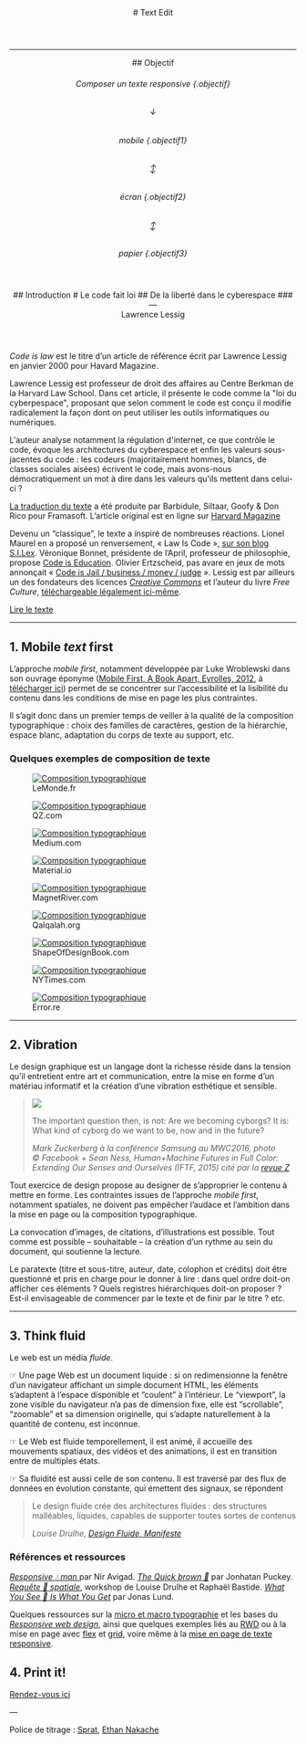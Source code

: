 
<header markdown="1">
# Text Edit
</header>

***


<header markdown="1" id="intro" >
## <span>Objectif</span>

###### Composer un texte *responsive*  {.objectif}
###### ↓
###### mobile {.objectif1}
###### ↕
###### écran {.objectif2}
###### ↕
###### papier {.objectif3}
</header>


<header id="cil"  markdown="1" >
## <span>Introduction</span>
# Le code fait loi
## De la liberté dans le cyberespace
### — <br>Lawrence Lessig
</header>

*Code is law* est le titre d’un article de référence écrit par Lawrence Lessig en janvier 2000 pour Havard Magazine.

Lawrence Lessig est professeur de droit des affaires au Centre Berkman de la Harvard Law School. Dans cet article, il présente le code comme la "loi du cyberpespace", proposant que selon comment le code est conçu il modifie radicalement la façon dont on peut utiliser les outils informatiques ou numériques.

L'auteur analyse notamment la régulation d'internet, ce que contrôle le code, évoque les architectures du cyberespace et enfin les valeurs sous-jacentes du code : les codeurs (majoritairement hommes, blancs, de classes sociales aisées) écrivent le code, mais avons-nous démocratiquement un mot à dire dans les valeurs qu'ils mettent dans celui-ci ?

[La traduction du texte](https://framablog.org/2010/05/22/code-is-law-lessig/) a été produite par Barbidule, Siltaar, Goofy & Don Rico pour Framasoft. L’article original est en ligne sur [Harvard Magazine](https://harvardmagazine.com/2000/01/code-is-law-html)

Devenu un “classique”, le texte a inspiré de nombreuses réactions. Lionel Maurel en a proposé un renversement, « Law Is Code », [sur son blog S.I.Lex](https://scinfolex.com/2014/01/24/comment-code-is-law-sest-renverse-en-law-is-code/). Véronique Bonnet, présidente de l’April, professeur de philosophie, propose [Code is Education](https://www.april.org/code-education-un-editorial-de-rentree-de-veronique-bonnet-presidente-de-l-april). Olivier Ertzscheid, pas avare en jeux de mots annonçait « [Code is Jail / business / money / judge](https://affordance.typepad.com/mon_weblog/2015/03/code-is-law-and-code-is-jail.html) ».  Lessig est par ailleurs un des fondateurs des licences [*Creative Commons*](https://creativecommons.org/) et l’auteur du livre *Free Culture*, [téléchargeable légalement ici-même](../zones/texts/lessing_freeculture.odt).


<a class="button" href="https://framablog.org/2010/05/22/code-is-law-lessig/"><span>Lire le texte</span></a>

****

## <span>1. Mobile *text* first</span>

L’approche *mobile first*, notamment développée par Luke Wroblewski dans son ouvrage éponyme ([Mobile First, A Book Apart, Eyrolles, 2012](http://static.lukew.com/MobileFirst_LukeW.pdf), à [télécharger ici](https://www.dropbox.com/s/u07bwpgbkjkdoem/Mobile_first_ed1_v1.pdf?dl=0)) permet de se concentrer sur l’accessibilité et la lisibilité du contenu dans les conditions de mise en page les plus contraintes.

Il s’agit donc dans un premier temps de veiller à la qualité de la composition typographique : choix des familles de caractères, gestion de la hiérarchie, espace blanc, adaptation du corps de texte au support, etc.

### Quelques exemples de composition de texte 

<div class="scrollables" >

  <figure>
    <a href="https://www.lemonde.fr/big-browser/article/2020/07/17/les-emojis-au-c-ur-de-batailles-de-representation_6046552_4832693.html"><img src="images/lemonde.png" alt="Composition typographique"></a> 
    <figcaption>LeMonde.fr</figcaption>
  </figure>
  <figure>
    <a href="https://qz.com/africa/1931111/googles-project-taara-to-deliver-fast-speed-internet-to-africans/"><img src="images/qz.png" alt="Composition typographique"></a> 
    <figcaption>QZ.com</figcaption>
  </figure>
  <figure>
    <a href="https://modus.medium.com/on-the-visual-weariness-of-the-web-8af1c969ce73"><img src="images/medium.png" alt="Composition typographique"></a> 
    <figcaption>Medium.com</figcaption>
  </figure>
  <figure>
    <a href="https://material.io/design/typography/the-type-system.html"><img src="images/material.png" alt="Composition typographique"></a> 
    <figcaption>Material.io</figcaption>
  </figure>
  <figure>
    <a href="http://magnetriver.com/contents/the-room-of-fulfilled-dreams"><img src="images/magnet.png" alt="Composition typographique"></a> 
    <figcaption>MagnetRiver.com</figcaption>
  </figure>
  <figure>
    <a href="https://qalqalah.org/fr/carnets-de-recherche/myriam-suchet-opening-en-forme-de-mind-opener"><img src="images/qalqalah.png" alt="Composition typographique"></a> 
    <figcaption>Qalqalah.org</figcaption>
  </figure>
  <figure>
    <a href="https://shapeofdesignbook.com/chapters/00-introduction/"><img src="images/shapeofdesignbook.png" alt="Composition typographique"></a> 
    <figcaption>ShapeOfDesignBook.com</figcaption>
  </figure>
  <figure>
    <a href="https://www.nytimes.com/interactive/2020/11/07/magazine/election-voting-democracy.html"><img src="images/nytimes.png" alt="Composition typographique"></a> 
    <figcaption>NYTimes.com</figcaption>
  </figure>
  <figure>
    <a href="https://www.error.re/bloc-noir/"><img src="images/error.re.png" alt="Composition typographique"></a> 
    <figcaption>Error.re</figcaption>
  </figure>

</div>


***

## <span>2. Vibration</span>

Le design graphique est un langage dont la richesse réside dans la tension qu’il entretient entre art et communication, entre la mise en forme d’un matériau informatif et la création d’une vibration esthétique et sensible. 


<blockquote class="cyborgs">
  <img src="images/mark-zuckerberg-samsung-unpacked-2016.jpg">    
  <p>The important question then, is not: Are we becoming cyborgs? It is: What kind of cyborg do we want to be, now and in the future?    </p>
  <cite>Mark Zuckerberg à la conférence Samsung au MWC2016, photo © Facebook + Sean Ness, <i>Human+Machine Futures in Full Color: Extending Our Senses and Ourselves</i> (IFTF, 2015) cité par la <a href="http://www.zite.fr/wp-content/uploads/2017/11/Brochure_Z9_Google.pdf">revue Z</a></cite>
</blockquote>


Tout exercice de design propose au designer de s’approprier le contenu à mettre en forme. Les contraintes issues de l’approche *mobile first*, notamment spatiales, ne doivent pas empêcher l’audace et l’ambition dans la mise en page ou la composition typographique. 

La convocation d’images, de citations, d’illustrations est possible. Tout comme est possible – souhaitable – la création d’un rythme au sein du document, qui soutienne la lecture.

Le paratexte (titre et sous-titre, auteur, date, colophon et crédits) doit être questionné et pris en charge pour le donner à lire : dans quel ordre doit-on afficher ces éléments ? Quels registres hiérarchiques doit-on proposer ? Est-il envisageable de commencer par le texte et de finir par le titre ? etc.



***

## <span>3. Think fluid</span>

Le web est un média *fluide*.  

☞ Une page Web est un document liquide : si on redimensionne la fenêtre d’un navigateur affichant un simple document HTML, les éléments s’adaptent à l’espace disponible et “coulent” à l’intérieur. Le “viewport”, la zone visible du navigateur n’a pas de dimension fixe, elle est “scrollable”, “zoomable” et sa dimension originelle, qui s’adapte naturellement à la quantité de contenu, est inconnue. 

☞ Le Web est fluide temporellement, il est <span class="animated">animé</span>, il accueille des mouvements spatiaux, des vidéos et des animations, il est en transition entre de multiples états. 

☞ Sa fluidité est aussi celle de son contenu. Il est traversé par des flux de données en évolution constante, qui émettent des signaux, se répondent

<blockquote class="fluide">
<p>Le design fluide crée des architectures fluides : des structures malléables, liquides, capables de supporter toutes sortes de contenus</p>
<cite>Louise Drulhe, <a href="https://louisedrulhe.fr/designfluide/#manifeste">Design Fluide, Manifeste</a></cite>
</blockquote>

### Références et ressources

*[Responsive 💧 man ](http://projects.niravigad.com/responsive_man/)* par Nir Avigad. *[The Quick brown 🦊](https://www.thequickbrown.com/)* par Jonhatan Puckey. *[Requête 🚀 spatiale](https://raphaelbastide.com/workshops/requetespatiale/)*, workshop de Louise Drulhe et Raphaël Bastide. *[What You See 👀  Is What You Get](https://whatyouseeiswhatyouget.net)* par Jonas Lund.

Quelques ressources sur la [micro et macro typographie](../../ressources/typo/macromicro/) et les bases du *[Responsive web design](../../ressources/rwd/)*, ainsi que quelques exemples liés au [RWD](../../exemples/#rwd) ou à la mise en page avec [flex](../../exemples/#flex) et [grid](../../exemples/#grid), voire même à la [mise en page de texte responsive](../../exemples/text/).



## <span>4. Print it!</span>

[Rendez-vous ici](https://mensuel.framapad.org/p/wkbyqr1t0j-9kka?lang=fr)

<footer markdown="1" >
—

Police de titrage : [Sprat](https://github.com/EthanNakache/Sprat-type), [Ethan Nakache](http://www.ethannakache.com/)
</footer>

